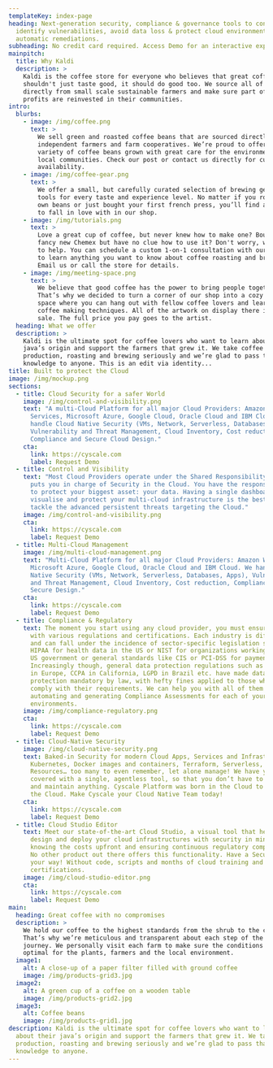 ```yaml
---
templateKey: index-page
heading: Next-generation security, compliance & governance tools to continuously
  identify vulnerabilities, avoid data loss & protect cloud environments with
  automatic remediations.
subheading: No credit card required. Access Demo for an interactive experience!
mainpitch:
  title: Why Kaldi
  description: >
    Kaldi is the coffee store for everyone who believes that great coffee
    shouldn't just taste good, it should do good too. We source all of our beans
    directly from small scale sustainable farmers and make sure part of the
    profits are reinvested in their communities.
intro:
  blurbs:
    - image: /img/coffee.png
      text: >
        We sell green and roasted coffee beans that are sourced directly from
        independent farmers and farm cooperatives. We’re proud to offer a
        variety of coffee beans grown with great care for the environment and
        local communities. Check our post or contact us directly for current
        availability.
    - image: /img/coffee-gear.png
      text: >
        We offer a small, but carefully curated selection of brewing gear and
        tools for every taste and experience level. No matter if you roast your
        own beans or just bought your first french press, you’ll find a gadget
        to fall in love with in our shop.
    - image: /img/tutorials.png
      text: >
        Love a great cup of coffee, but never knew how to make one? Bought a
        fancy new Chemex but have no clue how to use it? Don't worry, we’re here
        to help. You can schedule a custom 1-on-1 consultation with our baristas
        to learn anything you want to know about coffee roasting and brewing.
        Email us or call the store for details.
    - image: /img/meeting-space.png
      text: >
        We believe that good coffee has the power to bring people together.
        That’s why we decided to turn a corner of our shop into a cozy meeting
        space where you can hang out with fellow coffee lovers and learn about
        coffee making techniques. All of the artwork on display there is for
        sale. The full price you pay goes to the artist.
  heading: What we offer
  description: >
    Kaldi is the ultimate spot for coffee lovers who want to learn about their
    java’s origin and support the farmers that grew it. We take coffee
    production, roasting and brewing seriously and we’re glad to pass that
    knowledge to anyone. This is an edit via identity...
title: Built to protect the Cloud
image: /img/mockup.png
sections:
  - title: Cloud Security for a safer World
    image: /img/control-and-visibility.png
    text: "A multi-Cloud Platform for all major Cloud Providers: Amazon Web
      Services, Microsoft Azure, Google Cloud, Oracle Cloud and IBM Cloud. We
      handle Cloud Native Security (VMs, Network, Serverless, Databases, Apps),
      Vulnerability and Threat Management, Cloud Inventory, Cost reduction,
      Compliance and Secure Cloud Design."
    cta:
      link: https://cyscale.com
      label: Request Demo
  - title: Control and Visibility
    text: "Most Cloud Providers operate under the Shared Responsibility Model, which
      puts you in charge of Security in the Cloud. You have the responsibility
      to protect your biggest asset: your data. Having a single dashboard to
      visualise and protect your multi-cloud infrastructure is the best way to
      tackle the advanced persistent threats targeting the Cloud."
    image: /img/control-and-visibility.png
    cta:
      link: https://cyscale.com
      label: Request Demo
  - title: Multi-Cloud Management
    image: /img/multi-cloud-management.png
    text: "Multi-Cloud Platform for all major Cloud Providers: Amazon Web Services,
      Microsoft Azure, Google Cloud, Oracle Cloud and IBM Cloud. We handle Cloud
      Native Security (VMs, Network, Serverless, Databases, Apps), Vulnerability
      and Threat Management, Cloud Inventory, Cost reduction, Compliance and
      Secure Design."
    cta:
      link: https://cyscale.com
      label: Request Demo
  - title: Compliance & Regulatory
    text: The moment you start using any cloud provider, you must ensure compliance
      with various regulations and certifications. Each industry is different
      and can fall under the incidence of sector-specific legislation such as
      HIPAA for health data in the US or NIST for organizations working with the
      US government or general standards like CIS or PCI-DSS for payments.
      Increasingly though, general data protection regulations such as the GDPR
      in Europe, CCPA in California, LGPD in Brazil etc. have made data
      protection mandatory by law, with hefty fines applied to those who do not
      comply with their requirements. We can help you with all of them by
      automating and generating Compliance Assessments for each of your cloud
      environments.
    image: /img/compliance-regulatory.png
    cta:
      link: https://cyscale.com
      label: Request Demo
  - title: Cloud-Native Security
    image: /img/cloud-native-security.png
    text: Baked-in Security for modern Cloud Apps, Services and Infrastructures.
      Kubernetes, Docker images and containers, Terraform, Serverless, Cloud
      Resources… too many to even remember, let alone manage! We have you
      covered with a single, agentless tool, so that you don’t have to install
      and maintain anything. Cyscale Platform was born in the Cloud to protect
      the Cloud. Make Cyscale your Cloud Native Team today!
    cta:
      link: https://cyscale.com
      label: Request Demo
  - title: Cloud Studio Editor
    text: Meet our state-of-the-art Cloud Studio, a visual tool that helps you
      design and deploy your cloud infrastructures with security in mind while
      knowing the costs upfront and ensuring continuous regulatory compliance.
      No other product out there offers this functionality. Have a Secure Cloud,
      your way! Without code, scripts and months of cloud training and
      certifications.
    image: /img/cloud-studio-editor.png
    cta:
      link: https://cyscale.com
      label: Request Demo
main:
  heading: Great coffee with no compromises
  description: >
    We hold our coffee to the highest standards from the shrub to the cup.
    That’s why we’re meticulous and transparent about each step of the coffee’s
    journey. We personally visit each farm to make sure the conditions are
    optimal for the plants, farmers and the local environment.
  image1:
    alt: A close-up of a paper filter filled with ground coffee
    image: /img/products-grid3.jpg
  image2:
    alt: A green cup of a coffee on a wooden table
    image: /img/products-grid2.jpg
  image3:
    alt: Coffee beans
    image: /img/products-grid1.jpg
description: Kaldi is the ultimate spot for coffee lovers who want to learn
  about their java’s origin and support the farmers that grew it. We take coffee
  production, roasting and brewing seriously and we’re glad to pass that
  knowledge to anyone.
---
```

